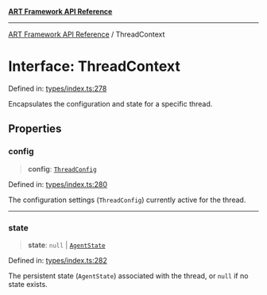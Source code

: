 [**ART Framework API Reference**](../README.md)

***

[ART Framework API Reference](../README.md) / ThreadContext

# Interface: ThreadContext

Defined in: [types/index.ts:278](https://github.com/hashangit/ART/blob/0c4f5068c86b5500db1290baa4792d44ebae7f9e/src/types/index.ts#L278)

Encapsulates the configuration and state for a specific thread.

## Properties

### config

> **config**: [`ThreadConfig`](ThreadConfig.md)

Defined in: [types/index.ts:280](https://github.com/hashangit/ART/blob/0c4f5068c86b5500db1290baa4792d44ebae7f9e/src/types/index.ts#L280)

The configuration settings (`ThreadConfig`) currently active for the thread.

***

### state

> **state**: `null` \| [`AgentState`](AgentState.md)

Defined in: [types/index.ts:282](https://github.com/hashangit/ART/blob/0c4f5068c86b5500db1290baa4792d44ebae7f9e/src/types/index.ts#L282)

The persistent state (`AgentState`) associated with the thread, or `null` if no state exists.

